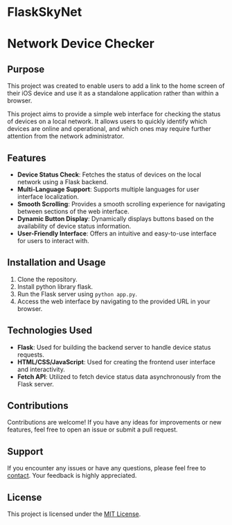 # FlaskSkyNet
# Network Device Checker
## Purpose

This project was created to enable users to add a link to the home screen of their iOS device and use it as a standalone application rather than within a browser.

This project aims to provide a simple web interface for checking the status of devices on a local network. It allows users to quickly identify which devices are online and operational, and which ones may require further attention from the network administrator.

## Features

- **Device Status Check**: Fetches the status of devices on the local network using a Flask backend.
- **Multi-Language Support**: Supports multiple languages for user interface localization.
- **Smooth Scrolling**: Provides a smooth scrolling experience for navigating between sections of the web interface.
- **Dynamic Button Display**: Dynamically displays buttons based on the availability of device status information.
- **User-Friendly Interface**: Offers an intuitive and easy-to-use interface for users to interact with.

## Installation and Usage

1. Clone the repository.
2. Install python library flask.
3. Run the Flask server using `python app.py`.
4. Access the web interface by navigating to the provided URL in your browser.

## Technologies Used

- **Flask**: Used for building the backend server to handle device status requests.
- **HTML/CSS/JavaScript**: Used for creating the frontend user interface and interactivity.
- **Fetch API**: Utilized to fetch device status data asynchronously from the Flask server.

## Contributions

Contributions are welcome! If you have any ideas for improvements or new features, feel free to open an issue or submit a pull request.

## Support

If you encounter any issues or have any questions, please feel free to [contact](mailto:fatalerror14.88@icloud.com). Your feedback is highly appreciated.

## License

This project is licensed under the [MIT License](LICENSE).
